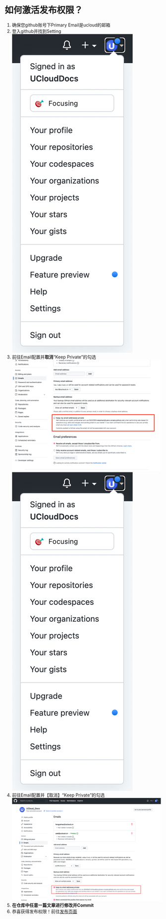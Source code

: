 # 如何激活发布权限？

1. 确保您github账号下Primary Email是ucloud的邮箱
2. 登入github并找到Setting
    ![](images/setting.png)
3. 前往Email配置并**取消**“Keep Private”的勾选
    ![keep-private-new](images/keep-private-new.png)
    ![](images/setting.png)
3. 前往Email配置并【取消】“Keep Private”的勾选
    ![](images/keep-private.png)
4. **在仓库中任意一篇文章进行修改并Commit**
5. 恭喜获得发布权限！前往[发布页面](https://cms-docs.ucloudadmin.com/ucpublishnew.html)
